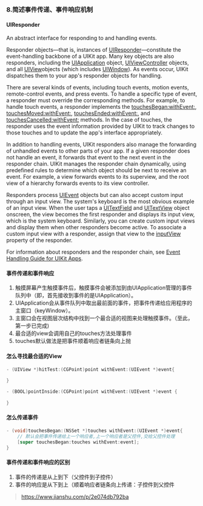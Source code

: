 

### 8.简述事件传递、事件响应机制

#### UIResponder

An abstract interface for responding to and handling events.

Responder objects—that is, instances of [UIResponder](apple-reference-documentation://hcQDTMTa8G)—constitute the event-handling backbone of a UIKit app. Many key objects are also responders, including the [UIApplication](apple-reference-documentation://hcZC8VWkhJ) object, [UIViewController](apple-reference-documentation://hc37A1uTs6) objects, and all [UIView](apple-reference-documentation://hcdIxI1kkd)objects (which includes [UIWindow](apple-reference-documentation://hcmNIu8_YZ)). As events occur, UIKit dispatches them to your app's responder objects for handling.

There are several kinds of events, including touch events, motion events, remote-control events, and press events. To handle a specific type of event, a responder must override the corresponding methods. For example, to handle touch events, a responder implements the [touchesBegan:withEvent:](apple-reference-documentation://hctojkuAtt), [touchesMoved:withEvent:](apple-reference-documentation://hcrdH4GPeW), [touchesEnded:withEvent:](apple-reference-documentation://hcvmcqjYpS), and [touchesCancelled:withEvent:](apple-reference-documentation://hcJ3Bvrvot) methods. In the case of touches, the responder uses the event information provided by UIKit to track changes to those touches and to update the app's interface appropriately.

In addition to handling events, UIKit responders also manage the forwarding of unhandled events to other parts of your app. If a given responder does not handle an event, it forwards that event to the next event in the responder chain. UIKit manages the responder chain dynamically, using predefined rules to determine which object should be next to receive an event. For example, a view forwards events to its superview, and the root view of a hierarchy forwards events to its view controller. 

Responders process [UIEvent](apple-reference-documentation://hcpg7kR4Rs) objects but can also accept custom input through an input view. The system's keyboard is the most obvious example of an input view. When the user taps a [UITextField](apple-reference-documentation://hcX8ONrJDp) and [UITextView](apple-reference-documentation://hc__rT5MGO) object onscreen, the view becomes the first responder and displays its input view, which is the system keyboard. Similarly, you can create custom input views and display them when other responders become active. To associate a custom input view with a responder, assign that view to the [inputView](apple-reference-documentation://hcOSQFpXQ2) property of the responder.

For information about responders and the responder chain, see [Event Handling Guide for UIKit Apps](https://developer.apple.com/library/archive/documentation/EventHandling/Conceptual/EventHandlingiPhoneOS/index.html#//apple_ref/doc/uid/TP40009541).



#### 事件传递和事件响应

1. 触摸屏幕产生触摸事件后，触摸事件会被添加到由UIApplication管理的事件队列中（即，首先接收到事件的是UIApplication）。
2. UIApplication会从事件队列中取出最前面的事件，把事件传递给应用程序的主窗口（keyWindow）。
3. 主窗口会在视图层次结构中找到一个最合适的视图来处理触摸事件。（至此，第一步已完成)
4. 最合适的view会调用自己的touches方法处理事件
5. touches默认做法是把事件顺着响应者链条向上抛

#### 怎么寻找最合适的View

```objective-c
- (UIView *)hitTest:(CGPoint)point withEvent:(UIEvent *)event{
  
}

- (BOOL)pointInside:(CGPoint)point withEvent:(UIEvent *)event {
  
}
```

#### 怎么传递事件

```objective-c
- (void)touchesBegan:(NSSet *)touches withEvent:(UIEvent *)event{ 
	// 默认会把事件传递给上一个响应者,上一个响应者是父控件,交给父控件处理
	[super touchesBegan:touches withEvent:event]; 
}
```



#### 事件传递和事件响应的区别

1. 事件的传递是从上到下（父控件到子控件）
2. 事件的响应是从下到上（顺着响应者链条向上传递：子控件到父控件



> https://www.jianshu.com/p/2e074db792ba